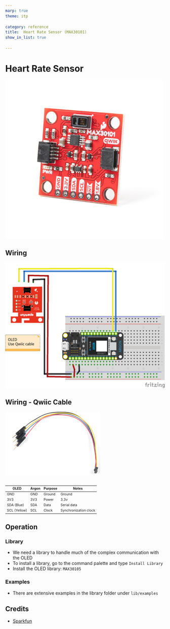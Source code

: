 ```yaml
---
marp: true
theme: itp

category: reference
title:  Heart Rate Sensor (MAX30101)
show_in_list: true

---
```

<!-- headingDivider: 2 -->



# Heart Rate Sensor

<img src="heart_rate_sensor.assets/MAX30101.jpg" alt="image-20200416155711370" style="width:500px" />

## Wiring

<img src="heart_rate_sensor.assets/oled_i2c_bb.png" style="width:900px;" />

## Wiring - Qwiic Cable

<img src="heart_rate_sensor.assets/qwiic_cable.jpg" style="width:300px;" />

## 
<span style="font-size:75%">



| OLED         | Argon | Purpose | Notes                 |
| ------------ | ----- | ------- | --------------------- |
| GND          | GND   | Ground  | Ground                |
| 3V3          | 3V3   | Power   | 3.3v                  |
| SDA (Blue)   | SDA   | Data    | Serial data           |
| SCL (Yellow) | SCL   | Clock   | Synchronization clock |

</span>

## Operation

### Library

* We need a library to handle much of the complex communication with the OLED 
* To install a library, go to the command palette and type `Install Library`
* Install the OLED library: `MAX30105`

### Examples

- There are extensive examples in the library folder under `lib/examples`

  



## Credits

- [Sparkfun](https://www.sparkfun.com/products/16474)